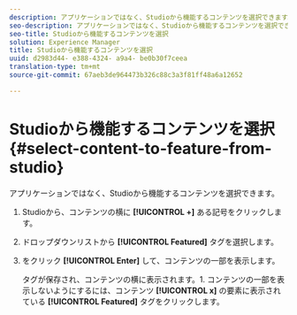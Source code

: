 ```yaml
---
description: アプリケーションではなく、Studioから機能するコンテンツを選択できます。
seo-description: アプリケーションではなく、Studioから機能するコンテンツを選択できます。
seo-title: Studioから機能するコンテンツを選択
solution: Experience Manager
title: Studioから機能するコンテンツを選択
uuid: d2983d44- e388-4324- a9a4- be0b30f7ceea
translation-type: tm+mt
source-git-commit: 67aeb3de964473b326c88c3a3f81ff48a6a12652

---
```



# Studioから機能するコンテンツを選択{#select-content-to-feature-from-studio}

アプリケーションではなく、Studioから機能するコンテンツを選択できます。

1. Studioから、コンテンツの横に **[!UICONTROL +]** ある記号をクリックします。
1. ドロップダウンリストから **[!UICONTROL Featured]** タグを選択します。
1. をクリック **[!UICONTROL Enter]** して、コンテンツの一部を表示します。

   タグが保存され、コンテンツの横に表示されます。1. コンテンツの一部を表示しないようにするには、コンテンツ **[!UICONTROL x]** の要素に表示されている **[!UICONTROL Featured]** タグをクリックします。
